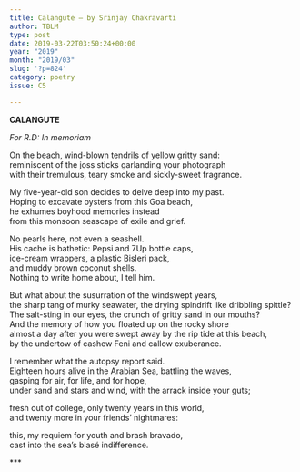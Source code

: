 ```yaml
---
title: Calangute – by Srinjay Chakravarti
author: TBLM
type: post
date: 2019-03-22T03:50:24+00:00
year: "2019"
month: "2019/03"
slug: '?p=824'
category: poetry
issue: C5

---
```

**CALANGUTE**

_For R.D: In memoriam_

On the beach, wind-blown tendrils of yellow gritty sand:  
reminiscent of the joss sticks garlanding your photograph  
with their tremulous, teary smoke and sickly-sweet fragrance.

My five-year-old son decides to delve deep into my past.  
Hoping to excavate oysters from this Goa beach,  
he exhumes boyhood memories instead  
from this monsoon seascape of exile and grief.

No pearls here, not even a seashell.  
His cache is bathetic: Pepsi and 7Up bottle caps,  
ice-cream wrappers, a plastic Bisleri pack,  
and muddy brown coconut shells.  
Nothing to write home about, I tell him.

But what about the susurration of the windswept years,  
the sharp tang of murky seawater, the drying spindrift like dribbling spittle?  
The salt-sting in our eyes, the crunch of gritty sand in our mouths?  
And the memory of how you floated up on the rocky shore  
almost a day after you were swept away by the rip tide at this beach,  
by the undertow of cashew Feni and callow exuberance.

I remember what the autopsy report said.  
Eighteen hours alive in the Arabian Sea, battling the waves,  
gasping for air, for life, and for hope,  
under sand and stars and wind, with the arrack inside your guts;

fresh out of college, only twenty years in this world,  
and twenty more in your friends’ nightmares:

this, my requiem for youth and brash bravado,  
cast into the sea’s blasé indifference.

\***
